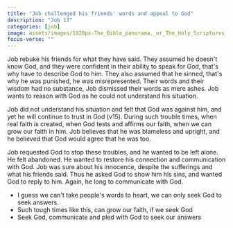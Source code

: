 ```yaml
---
title: "Job challenged his friends' words and appeal to God"
description: "Job 13"
categories: [job]
image: assets/images/1920px-The_Bible_panorama,_or_The_Holy_Scriptures_in_picture_and_story_(1891)_(14761939436).jpg
focus-verse: ""
---
```


Job rebuke his friends for what they have said. They assumed he doesn't know God, and they were confident in their ability to speak for God, that's why have to describe God to him. They also assumed that he sinned, that's why he was punished, he was misrepresented. Their words and their wisdom had no substance, Job dismissed their words as mere ashes. Job wants to reason with God as he could not understand his situation.

Job did not understand his situation and felt that God was against him, and yet he will continue to trust in God (v15). During such trouble times, when real faith is created, when God tests and affirms our faith, when we can grow our faith in him. Job believes that he was blameless and upright, and he believed that God would agree that he was too.

Job requested God to stop these troubles, and he wanted to be left alone. He felt abandoned. He wanted to restore his connection and communication with God. Job was sure about his innocence, despite the sufferings and what his friends said. Thus he asked God to show him his sins, and wanted God to reply to him. Again, he long to communicate with God.

- I guess we can't take people's words to heart, we can only seek God to seek answers.
- Such tough times like this, can grow our faith, if we seek God
- Seek God, communicate and pled with God to seek our answers
